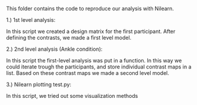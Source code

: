 This folder contains the code to reproduce our analysis with Nilearn.

1.) 1st level analysis:

  In this script we created a design matrix for the first participant. After defining the contrasts, we made a first level       model.

2.) 2nd level analysis (Ankle condition):
 
   In this script the first-level analysis was put in a function. In this way we could iterate trough the participants, and      store individual contrast maps in a list. Based on these contrast maps we made a second level model.

3.) Nilearn plotting test.py:

  In this script, we tried out some visualization methods 
